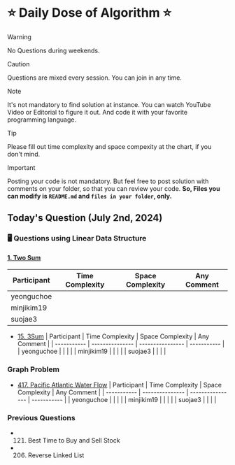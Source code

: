 # ⭐ Daily Dose of Algorithm ⭐
> [!WARNING]
> No Questions during weekends.

> [!CAUTION]
> Questions are mixed every session. You can join in any time.

> [!NOTE]
> It's not mandatory to find solution at instance. You can watch YouTube Video or Editorial to figure it out. And code it with your favorite programming language.

> [!TIP]  
> Please fill out time complexity and space compexity at the chart, if you don't mind.

> [!IMPORTANT]
> Posting your code is not mandatory. But feel free to post solution with comments on your folder, so that you can review your code. **So, Files you can modify is `README.md` and `files in your folder`, only.**

## Today's Question (July 2nd, 2024)
### 🖥️ Questions using Linear Data Structure

#### [1. Two Sum](https://leetcode.com/problems/two-sum/description/)
| Participant | Time Complexity | Space Complexity | Any Comment |
| ----------- | --------------- | ---------------- | ----------- |
| yeonguchoe  |                 |                  |             |
| minjikim19  |                 |                  |             |
| suojae3     |                 |                  |             |

- [15. 3Sum](https://leetcode.com/problems/3sum/description/)
| Participant | Time Complexity | Space Complexity | Any Comment |
| ----------- | --------------- | ---------------- | ----------- |
| yeonguchoe  |                 |                  |             |
| minjikim19  |                 |                  |             |
| suojae3     |                 |                  |             |

### Graph Problem
- [417. Pacific Atlantic Water Flow](https://leetcode.com/problems/pacific-atlantic-water-flow/description/)
| Participant | Time Complexity | Space Complexity | Any Comment |
| ----------- | --------------- | ---------------- | ----------- |
| yeonguchoe  |                 |                  |             |
| minjikim19  |                 |                  |             |
| suojae3     |                 |                  |             |


### Previous Questions
- 121. Best Time to Buy and Sell Stock
- 206. Reverse Linked List
